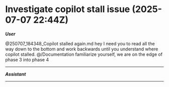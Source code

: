 <!-- Generated by SpecStory -->

# Investigate copilot stall issue (2025-07-07 22:44Z)

_**User**_

@250707_184348_Copilot stalled again.md hey I need you to read all the way down to the bottom and work backwards until you understand where copilot stalled. @/Documentation familiarize yourself, we are on the edge of phase 3 into phase 4 

---

_**Assistant**_



---

